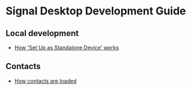 # Signal Desktop Development Guide

## Local development

- [How 'Set Up as Standalone Device' works](./how/how-set-up-as-standalone-device-works.md)

## Contacts

- [How contacts are loaded](./how/contacts-are-loaded.md)
